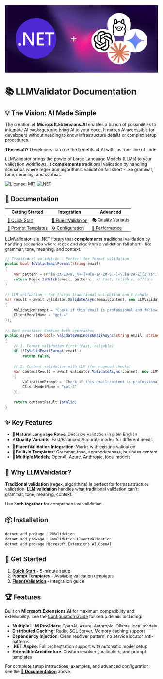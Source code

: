 
![](docs/assets/Dotnet+LLMModels.jpg)

# 📚 LLMValidator Documentation

## 💡 The Vision: AI Made Simple

The creation of **Microsoft.Extensions.AI** enables a bunch of possibilities to integrate AI packages and bring AI to your code. It makes AI accessible for developers without needing to know infrastructure details or complex setup procedures.

**The result?** Developers can use the benefits of AI with just one line of code.

LLMValidator brings the power of Large Language Models (LLMs) to your validation workflows. It **complements** traditional validation by handling scenarios where regex and algorithmic validation fall short - like grammar, tone, meaning, and context.

[![License: MIT](https://img.shields.io/badge/License-MIT-blue.svg)](LICENSE)
[![.NET](https://img.shields.io/badge/.NET-9.0-purple.svg)](https://dotnet.microsoft.com/)

## 📖 Documentation

| Getting Started | Integration | Advanced |
|-----------------|-------------|----------|
| [🎯 Quick Start](https://github.com/gor8808/LLMValidator/blob/master/docs/QuickStart.md) | [🔄 FluentValidation](https://github.com/gor8808/LLMValidator/blob/master/docs/FluentValidation.md) | [🎭 Quality Variants](https://github.com/gor8808/LLMValidator/blob/master/docs/QualityVariants.md) |
| [📝 Prompt Templates](https://github.com/gor8808/LLMValidator/blob/master/docs/PromptTemplates.md) | [⚙️ Configuration](https://github.com/gor8808/LLMValidator/blob/master/docs/Configuration.md) | [🚀 Performance](https://github.com/gor8808/LLMValidator/blob/master/docs/Performance.md) |

LLMValidator is a .NET library that **complements** traditional validation by handling scenarios where regex and algorithmic validation fall short - like grammar, tone, meaning, and context.

```csharp
// Traditional validation - Perfect for format validation
public bool IsValidEmailFormat(string email)
{
    var pattern = @"^[a-zA-Z0-9._%+-]+@[a-zA-Z0-9.-]+\.[a-zA-Z]{2,}$";
    return Regex.IsMatch(email, pattern); // Fast, reliable, offline
}

// LLM validation - For things traditional validation can't handle
var result = await validator.ValidateAsync(emailContent, new LLMValidationOptions
{
    ValidationPrompt = "Check if this email is professional and follows business communication standards",
    ClientModelName = "gpt-4"
});

// Best practice: Combine both approaches
public async Task<bool> ValidateBusinessEmailAsync(string email, string content)
{
    // 1. Format validation first (fast, reliable)
    if (!IsValidEmailFormat(email))
        return false;

    // 2. Content validation with LLM (for nuanced checks)
    var contentResult = await validator.ValidateAsync(content, new LLMValidationOptions
    {
        ValidationPrompt = "Check if this email content is professional and appropriate",
        ClientModelName = "gpt-4"
    });

    return contentResult.IsValid;
}
```

## ✨ Key Features

- **🧠 Natural Language Rules**: Describe validation in plain English
- **⚡ Quality Variants**: Fast/Balanced/Accurate modes for different needs
- **🔄 FluentValidation Integration**: Works with existing validation
- **📝 Built-in Templates**: Grammar, tone, appropriateness, business content
- **🎯 Multiple Models**: OpenAI, Azure, Anthropic, local models

## 🌟 Why LLMValidator?

**Traditional validation** (regex, algorithms) is perfect for format/structure validation.
**LLM validation** handles what traditional validation can't: grammar, tone, meaning, context.

Use **both together** for comprehensive validation.

## 📦 Installation

```bash
dotnet add package LLMValidation
dotnet add package LLMValidation.FluentValidation
dotnet add package Microsoft.Extensions.AI.OpenAI
```

## 🚀 Get Started

1. **[Quick Start](https://github.com/gor8808/LLMValidator/blob/master/docs/QuickStart.md)** - 5-minute setup
2. **[Prompt Templates](https://github.com/gor8808/LLMValidator/blob/master/docs/PromptTemplates.md)** - Available validation templates
3. **[FluentValidation](https://github.com/gor8808/LLMValidator/blob/master/docs/FluentValidation.md)** - Integration guide

## 🏆 Features

Built on **Microsoft.Extensions.AI** for maximum compatibility and extensibility. See the [Configuration Guide](https://github.com/gor8808/LLMValidator/blob/master/docs/Configuration.md) for setup details including:

- **Multiple LLM Providers**: OpenAI, Azure, Anthropic, Ollama, local models
- **Distributed Caching**: Redis, SQL Server, Memory caching support
- **Dependency Injection**: Clean resolver pattern, no service locator anti-patterns
- **.NET Aspire**: Full orchestration support with automatic model setup
- **Extensible Architecture**: Custom resolvers, validators, and prompt templates

For complete setup instructions, examples, and advanced configuration, see the **[📖 Documentation](https://github.com/gor8808/LLMValidator/tree/master/docs)** above.
